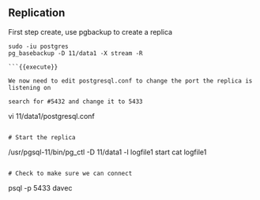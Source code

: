 ## Replication

First step create, use pgbackup to create a replica

```
sudo -iu postgres
pg_basebackup -D 11/data1 -X stream -R

```{{execute}}

We now need to edit postgresql.conf to change the port the replica is listening on

search for #5432 and change it to 5433

```
vi 11/data1/postgresql.conf
```{{execute}}

# Start the replica

```
/usr/pgsql-11/bin/pg_ctl -D 11/data1 -l logfile1 start
cat logfile1
```{{execute}}

# Check to make sure we can connect
```
psql -p 5433 davec
```{{execute}}